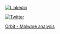 [![Linkedin](https://img.shields.io/badge/LinkedIn-0077B5?style=for-the-badge&logo=linkedin&logoColor=white)](https://www.linkedin.com/in/%F0%9F%94%92-louis-deschanel-17a0a11ab)

[![Twitter](https://img.shields.io/badge/Twitter-1DA1F2?style=for-the-badge&logo=twitter&logoColor=white)](https://twitter.com/haxor_jeanjean)

[Orbit - Malware analysis](https://www.stormshield.com/news/orbit-analysis-of-a-linux-dedicated-malware/)

<!--
**JeanJeanLeHaxor/JeanJeanLeHaxor** is a ✨ _special_ ✨ repository because its `README.md` (this file) appears on your GitHub profile.

Here are some ideas to get you started:

- 🔭 I’m currently working on ...
- 🌱 I’m currently learning ...
- 👯 I’m looking to collaborate on ...
- 🤔 I’m looking for help with ...
- 💬 Ask me about ...
- 📫 How to reach me: ...
- 😄 Pronouns: ...
- ⚡ Fun fact: ...
-->
